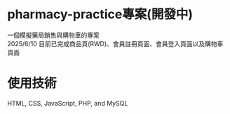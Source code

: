 # pharmacy-practice專案(開發中)
一個模擬藥局銷售與購物車的專案<br/>
2025/6/10 目前已完成商品頁(RWD)、會員註冊頁面、會員登入頁面以及購物車頁面

# 使用技術
HTML, CSS, JavaScript, PHP, and MySQL
